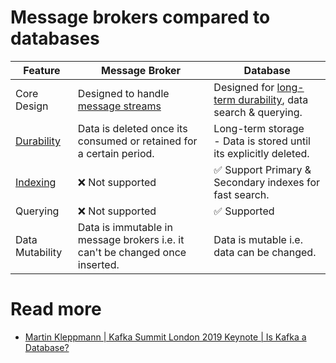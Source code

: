 # Message brokers compared to databases

| Feature                                                                          | Message Broker                                                                                    | Database                                                                                                                      |
|----------------------------------------------------------------------------------|---------------------------------------------------------------------------------------------------|-------------------------------------------------------------------------------------------------------------------------------|
| Core Design                                                                      | Designed to handle [message streams](../6_BigDataServices/ETLServices/StreamProcessing/Readme.md) | Designed for [long-term durability](../3_DatabaseServices/Glossaries/ACIDTransactions/Durability.md), data search & querying. |
| [Durability](../3_DatabaseServices/Glossaries/ACIDTransactions/Durability.md)    | Data is deleted once its consumed or retained for a certain period.                               | Long-term storage<br/>- Data is stored until its explicitly deleted.                                                          |
| [Indexing](../3_DatabaseServices/Glossaries/DataStructuresDB/Indexing/Readme.md) | :x: Not supported                                                                                 | :white_check_mark: Support Primary & Secondary indexes for fast search.                                                       |
| Querying                                                                         | :x: Not supported                                                                                 | :white_check_mark: Supported                                                                                                  |
| Data Mutability                                                                  | Data is immutable in message brokers i.e. it can't be changed once inserted.                      | Data is mutable i.e. data can be changed.                                                                                     |

# Read more
- [Martin Kleppmann | Kafka Summit London 2019 Keynote | Is Kafka a Database?](https://youtu.be/BuE6JvQE_CY)